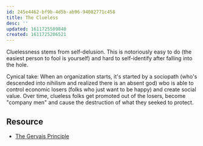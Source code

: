 ```yaml
---
id: 245e4462-bf9b-4d5b-ab96-94082771c458
title: The Clueless
desc: ''
updated: 1611725509840
created: 1611725206521
---
```

Cluelessness stems from self-delusion. This is notoriously easy to do (the easiest person to fool is yourself) and hard to self-identify after falling into the hole. 

Cynical take: When an organization starts, it's started by a sociopath (who's descended into nihilism and realized there is an absent god) wbo is able to control economic losers (folks who just want to be happy) and create social value. Over time, clueless folks get promoted out of the losers, become "company men" and cause the destruction of what they seeked to protect. 


## Resource
- [The Gervais Principle](https://www.ribbonfarm.com/2009/10/07/the-gervais-principle-or-the-office-according-to-the-office/)
